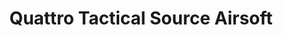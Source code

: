 ---
title: "Quattro Tactical Source Airsoft"
url: /davao-city/quattro-tactical-source-airsoft/
shop: weapons
---